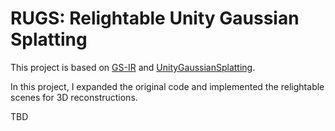 # RUGS: Relightable Unity Gaussian Splatting
This project is based on [GS-IR](https://github.com/lzhnb/GS-IR) and [UnityGaussianSplatting](https://github.com/aras-p/UnityGaussianSplatting).

In this project, I expanded the original code and implemented the relightable scenes for 3D reconstructions.

TBD


